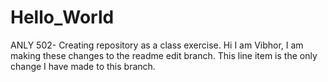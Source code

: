 # Hello_World
ANLY 502- Creating repository as a class exercise.
Hi I am Vibhor, I am making these changes to the readme edit branch. This line item is the only change I have made to this branch.
